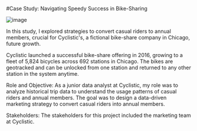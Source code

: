#Case Study: Navigating Speedy Success in Bike-Sharing

![image](https://github.com/SaloniPandya/Navigating-Speedy-Success-in-Bike-Sharing/assets/112477782/bca44e5c-93c6-4bf3-9e22-ad2cdcb139d4)


In this study, I explored strategies to convert casual riders to annual members, crucial for Cyclistic's, a fictional bike-share company in Chicago, future growth.

Cyclistic launched a successful bike-share offering in 2016, growing to a fleet of 5,824 bicycles across 692 stations in Chicago. The bikes are geotracked and can be unlocked from one station and returned to any other station in the system anytime.

Role and Objective: As a junior data analyst at Cyclistic, my role was to analyze historical trip data to understand the usage patterns of casual riders and annual members. The goal was to design a data-driven marketing strategy to convert casual riders into annual members. 

Stakeholders: The stakeholders for this project included the marketing team at Cyclistic. 
